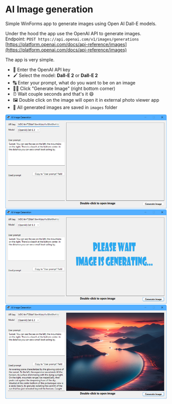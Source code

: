 # AI Image generation

Simple WinForms app to generate images using Open AI Dall-E models.

Under the hood the app use the OpenAI API to generate images.  
Endpoint: `POST https://api.openai.com/v1/images/generations`  
[https://platform.openai.com/docs/api-reference/images](https://platform.openai.com/docs/api-reference/images)

The app is very simple.

- 🔑 Enter the OpenAI API key
- 🖌️ Select the model: **Dall-E 2** or **Dall-E 2**
- 🔠 Enter your prompt, what do you want to be on an image
- 🧑‍🏭 Click "Generate Image" (right bottom corner)
- ⏰ Wait couple seconds and that's it :smile:
- 🖼️ Double click on the image will open it in external photo viewer app
- 📁 All generated images are saved in `images` folder

![Main form](Documentation/01-start.png)
![Main form](Documentation/02-generating.png)
![Main form](Documentation/03-image.png)
